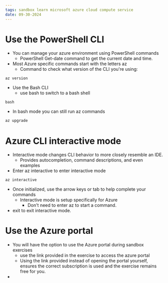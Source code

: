 ```yaml
---
tags: sandbox learn microsoft azure cloud compute service
date: 09-30-2024
---
```


# Use the PowerShell CLI

- You can manage your azure environment using PowerShell commands
	- PowerShell Get-date command to get the current date and time.
- Most Azure specific commands start with the letters az
	- Command to check what version of the CLI you're using:
```pwsh
az version
```

- Use the Bash CLI
	- use bash to switch to a bash shell
```pwsh
bash
```

- In bash mode you can still run az commands

```bash
az upgrade
```

# Azure CLI interactive mode

- Interactive mode changes CLI behavior to more closely resemble an IDE.
	- Provides autocompletion, command descriptions, and even examples
- Enter az interactive to enter interactive mode

```
az interactive
```


- Once initialized, use the arrow keys or tab to help complete your commands
	- Interactive mode is setup specifically for Azure
		- Don't need to enter az to start a command.
- exit to exit interactive mode.

# Use the Azure portal

-  You will have the option to use the Azure portal during sandbox exercises
	- use the link provided in the exercise to access the azure portal
	- Using the link provided instead of opening the portal yourself, ensures the correct subscription is used and the exercise remains free for you.
- 